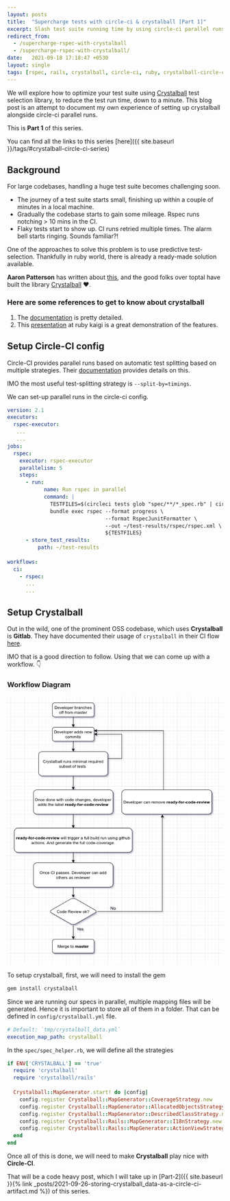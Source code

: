 ```yaml
---
layout: posts
title:  "Supercharge tests with circle-ci & crystalball [Part 1]"
excerpt: Slash test suite running time by using circle-ci parallel runs, splitting the test suite by timing data. Add crystalball magic to further boost the test run time
redirect_from:
  - /supercharge-rspec-with-crystalball
  - /supercharge-rspec-with-crystalball/
date:   2021-09-18 17:18:47 +0530
layout: single
tags: [rspec, rails, crystalball, circle-ci, ruby, crystalball-circle-ci-series]
---
```

We will explore how to optimize your test suite using [Crystalball](https://github.com/toptal/crystalball) test selection library, to reduce the test run time, down to a minute. This blog post is an attempt to document my own experience of setting up crystalball alongside circle-ci parallel runs.

This is **Part 1** of this series.

You can find all the links to this series [here]({{ site.baseurl }}/tags/#crystalball-circle-ci-series)

## Background

For large codebases, handling a huge test suite becomes challenging soon.

* The journey of a test suite starts small, finishing up within a couple of minutes in a local machine.
* Gradually the codebase starts to gain some mileage. Rspec runs notching > 10 mins in the CI.
* Flaky tests start to show up. CI runs retried multiple times. The alarm bell starts ringing. Sounds familiar?!

One of the approaches to solve this problem is to use predictive test-selection.
Thankfully in ruby world, there is already a ready-made solution available.

**Aaron Patterson** has written about [this](https://tenderlovemaking.com/2015/02/13/predicting-test-failues.html), and the good folks over toptal have built the library [Crystalball](https://github.com/toptal/crystalball) :heart:.

### Here are some references to get to know about crystalball

1. The [documentation](https://toptal.github.io/crystalball/) is pretty detailed.
2. This [presentation](https://rubykaigi.org/2019/presentations/p0deje.html) at ruby kaigi is a great demonstration of the features.

## Setup Circle-CI config

Circle-CI provides parallel runs based on automatic test splitting based on multiple strategies. Their [documentation](https://circleci.com/docs/2.0/parallelism-faster-jobs/) provides details on this.

IMO the most useful test-splitting strategy is `--split-by=timings`.

We can set-up parallel runs in the circle-ci config.

``` yaml
version: 2.1
executors:
  rspec-executor:
   ...
   ...
jobs:
  rspec:
    executor: rspec-executor
    parallelism: 5
    steps:
      - run:
            name: Run rspec in parallel
            command: |
              TESTFILES=$(circleci tests glob "spec/**/*_spec.rb" | circleci tests split --split-by=timings)
              bundle exec rspec --format progress \
                                --format RspecJunitFormatter \
                                --out ~/test-results/rspec/rspec.xml \
                                ${TESTFILES}
      - store_test_results:
          path: ~/test-results

workflows:
  ci:
    - rspec:
      ...
      ...
```


## Setup Crystalball

Out in the wild, one of the prominent OSS codebase, which uses **Crystalball** is **Gitlab**. They have documented their usage of `crystalball` in their CI flow [here](https://docs.gitlab.com/ee/development/pipelines.html#rspec-minimal-jobs).

IMO that is a good direction to follow. Using that we can come up with a workflow. :point_down:

### Workflow Diagram

![development-workflow](/assets/images/development-workflow.png)

To setup crystalball, first, we will need to install the gem

``` ruby
gem install crystalball
```

Since we are running our specs in parallel, multiple mapping files will be generated. Hence it is important to store all of them in a folder. That can be defined in `config/crystalball.yml` file.

``` yaml
# Default: `tmp/crystalball_data.yml`
execution_map_path: crystalball
```

In the `spec/spec_helper.rb`, we will define all the strategies

``` ruby
if ENV['CRYSTALBALL'] == 'true'
  require 'crystalball'
  require 'crystalball/rails'

  Crystalball::MapGenerator.start! do |config|
    config.register Crystalball::MapGenerator::CoverageStrategy.new
    config.register Crystalball::MapGenerator::AllocatedObjectsStrategy.build(only: ['Object'])
    config.register Crystalball::MapGenerator::DescribedClassStrategy.new
    config.register Crystalball::Rails::MapGenerator::I18nStrategy.new
    config.register Crystalball::Rails::MapGenerator::ActionViewStrategy.new
  end
end
```

Once all of this is done, we will need to make **Crystalball** play nice with **Circle-CI**.

That will be a code heavy post, which I will take up in [Part-2]({{ site.baseurl }}{% link _posts/2021-09-26-storing-crystalball_data-as-a-circle-ci-artifact.md %}) of this series.
